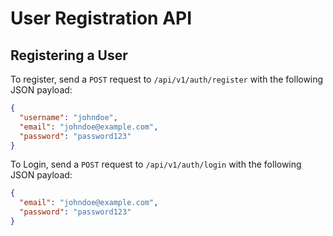 # User Registration API

## Registering a User

To register, send a `POST` request to `/api/v1/auth/register` with the following JSON payload:

```json
{
  "username": "johndoe",
  "email": "johndoe@example.com",
  "password": "password123"
}
```

To Login, send a `POST` request to `/api/v1/auth/login` with the following JSON payload:
```json
{  
  "email": "johndoe@example.com",
  "password": "password123"
}

```